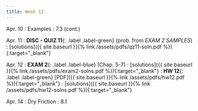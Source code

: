 ```yaml
---
title: Week 12 
---
```

Apr. 10
: Examples
  : 7.3 (cont.)

Apr. 11
: **DISC - QUIZ 11**{: .label .label-green} (prob. from *EXAM 2 SAMPLES*)
  : [solutions]({{ site.baseurl }}{% link /assets/pdfs/qz11-soln.pdf %}){:target="_blank"}

Apr. 12
: **EXAM 2**{: .label .label-blue} (Chap. 5-7)
  : [solutions]({{ site.baseurl }}{% link /assets/pdfs/exam2-solns.pdf %}){:target="_blank"}
: **HW 12**{: .label .label-green} [PDF]({{ site.baseurl }}{% link /assets/pdfs/hw12.pdf %}){:target="_blank"}
  : [solutions]({{ site.baseurl }}{% link /assets/pdfs/hw12-solns.pdf %}){:target="_blank"}

Apr. 14	
: Dry Friction
  : 8.1

